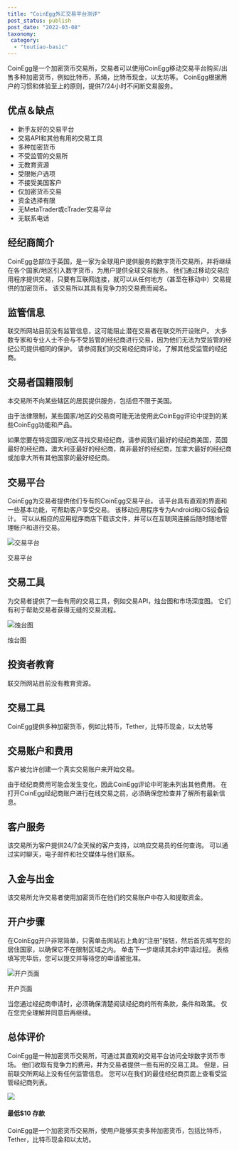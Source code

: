 ```yaml
---
title: "CoinEgg外汇交易平台测评"
post_status: publish
post_date: "2022-03-08"
taxonomy:
 category: 
  - "toutiao-basic"
---
```


CoinEgg是一个加密货币交易所，交易者可以使用CoinEgg移动交易平台购买/出售多种加密货币，例如比特币，系绳，比特币现金，以太坊等。 CoinEgg根据用户的习惯和体验至上的原则，提供7/24小时不间断交易服务。

## 优点＆缺点
- 新手友好的交易平台
- 交易API和其他有用的交易工具
- 多种加密货币
- 不受监管的交易所
- 无教育资源
- 受限帐户选项
- 不接受美国客户
- 仅加密货币交易
- 资金选择有限
- 无MetaTrader或cTrader交易平台
- 无联系电话


## 经纪商简介

CoinEgg总部位于英国，是一家为全球用户提供服务的数字货币交易所，并将继续在各个国家/地区引入数字货币，为用户提供全球交易服务。 他们通过移动交易应用程序提供交易，只要有互联网连接，就可以从任何地方（甚至在移动中）交易提供的加密货币。 该交易所以其具有竞争力的交易费而闻名。

## 监管信息

联交所网站目前没有监管信息，这可能阻止潜在交易者在联交所开设账户。 大多数专家和专业人士不会与不受监管的经纪商进行交易，因为他们无法为受监管的经纪公司提供相同的保护。 请参阅我们的交易经纪商评论，了解其他受监管的经纪商。

## 交易者国籍限制

本交易所不向某些辖区的居民提供服务，包括但不限于美国。

由于法律限制，某些国家/地区的交易商可能无法使用此CoinEgg评论中提到的某些CoinEgg功能和产品。

如果您要在特定国家/地区寻找交易经纪商，请参阅我们最好的经纪商美国，英国最好的经纪商，澳大利亚最好的经纪商，南非最好的经纪商，加拿大最好的经纪商或加拿大所有其他国家的最好经纪商。

## 交易平台

CoinEgg为交易者提供他们专有的CoinEgg交易平台。 该平台具有直观的界面和一些基本功能，可帮助客户享受交易。 该移动应用程序专为Android和iOS设备设计。 可以从相应的应用程序商店下载该文件，并可以在互联网连接后随时随地管理帐户和进行交易。

![交易平台](https://cdn.fendou.la/funstoutiao/2020/10/CoinEgg-Review-Trading-Platform--861x1024.jpg "交易平台")

交易平台

## 交易工具

为交易者提供了一些有用的交易工具，例如交易API，烛台图和市场深度图。 它们有利于帮助交易者获得无缝的交易流程。

![烛台图](https://cdn.fendou.la/funstoutiao/2020/10/CoinEgg-Review-Candlestick-Charts.jpg "烛台图")

烛台图

## 投资者教育

联交所网站目前没有教育资源。

## 交易工具

CoinEgg提供多种加密货币，例如比特币，Tether，比特币现金，以太坊等

## 交易账户和费用

客户被允许创建一个真实交易账户来开始交易。

由于经纪商费用可能会发生变化，因此CoinEgg评论中可能未列出其他费用。 在打开CoinEgg经纪商账户进行在线交易之前，必须确保您检查并了解所有最新信息。

## 客户服务

该交易所为客户提供24/7全天候的客户支持，以响应交易员的任何查询。 可以通过实时聊天，电子邮件和社交媒体与他们联系。

## 入金与出金

该交易所允许交易者使用加密货币在他们的交易账户中存入和提取资金。

## 开户步骤

在CoinEgg开户非常简单，只需单击网站右上角的“注册”按钮，然后首先填写您的居住国家，以确保它不在限制区域之内。 单击下一步继续其余的申请过程。 表格填写完毕后，您可以提交并等待您的申请被批准。

![开户页面](https://cdn.fendou.la/funstoutiao/2020/10/CoinEgg-Review-Account-Opening-Page-.jpg "开户页面")

开户页面

当您通过经纪商申请时，必须确保清楚阅读经纪商的所有条款，条件和政策。 仅在您完全理解并同意后再继续。

## 总体评价

CoinEgg是一种加密货币交易所，可通过其直观的交易平台访问全球数字货币市场。 他们收取有竞争力的费用，并为交易者提供一些有用的交易工具。 但是，目前联交所网站上没有任何监管信息。 您可以在我们的最佳经纪商页面上查看受监管经纪商列表。

![](https://cdn.fendou.la/funstoutiao/2020/10/CoinEgg-Logo.png)

#### **最低$10** 存款

CoinEgg是一个加密货币交易所，使用户能够买卖多种加密货币，包括比特币，Tether，比特币现金和以太坊。
